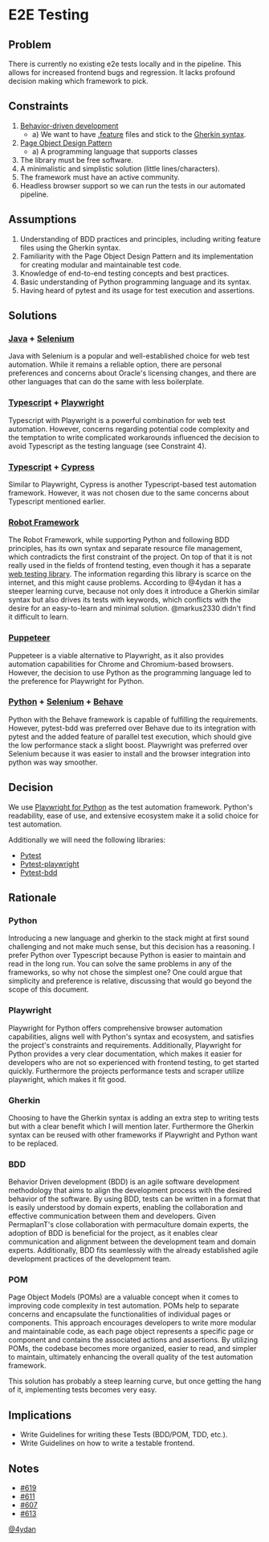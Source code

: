 # E2E Testing

## Problem

There is currently no existing e2e tests locally and in the pipeline.
This allows for increased frontend bugs and regression.
It lacks profound decision making which framework to pick.

## Constraints

1. [Behavior-driven development](https://www.selenium.dev/documentation/test_practices/testing_types/#behavior-driven-development-bdd)
   - a) We want to have [.feature](https://toolsqa.com/cucumber/cucumber-jvm-feature-file/) files and stick to the [Gherkin syntax](https://cucumber.io/docs/gherkin/reference/).
2. [Page Object Design Pattern](https://www.selenium.dev/documentation/test_practices/encouraged/page_object_models/)
   - a) A programming language that supports classes
3. The library must be free software.
4. A minimalistic and simplistic solution (little lines/characters).
5. The framework must have an active community.
6. Headless browser support so we can run the tests in our automated pipeline.

## Assumptions

1. Understanding of BDD practices and principles, including writing feature files using the Gherkin syntax.
2. Familiarity with the Page Object Design Pattern and its implementation for creating modular and maintainable test code.
3. Knowledge of end-to-end testing concepts and best practices.
4. Basic understanding of Python programming language and its syntax.
5. Having heard of pytest and its usage for test execution and assertions.

## Solutions

### [Java](https://www.java.com/de/) + [Selenium](https://www.selenium.dev)

Java with Selenium is a popular and well-established choice for web test automation.
While it remains a reliable option, there are personal preferences and concerns about Oracle's licensing changes, and there are other languages that can do the same with less boilerplate.

### [Typescript](https://www.typescriptlang.org) + [Playwright](https://playwright.dev)

Typescript with Playwright is a powerful combination for web test automation.
However, concerns regarding potential code complexity and the temptation to write complicated workarounds influenced the decision to avoid Typescript as the testing language (see Constraint 4).

### [Typescript](https://www.typescriptlang.org) + [Cypress](https://www.cypress.io)

Similar to Playwright, Cypress is another Typescript-based test automation framework.
However, it was not chosen due to the same concerns about Typescript mentioned earlier.

### [Robot Framework](https://robotframework.org)

The Robot Framework, while supporting Python and following BDD principles, has its own syntax and separate resource file management, which contradicts the first constraint of the project.
On top of that it is not really used in the fields of frontend testing, even though it has a separate [web testing library](https://robotframework.org/SeleniumLibrary/).
The information regarding this library is scarce on the internet, and this might cause problems.
According to @4ydan it has a steeper learning curve, because not only does it introduce a Gherkin similar syntax but also drives its tests with keywords, which conflicts with the desire for an easy-to-learn and minimal solution.
@markus2330 didn't find it difficult to learn.

### [Puppeteer](https://pptr.dev)

Puppeteer is a viable alternative to Playwright, as it also provides automation capabilities for Chrome and Chromium-based browsers.
However, the decision to use Python as the programming language led to the preference for Playwright for Python.

### [Python](https://www.python.org) + [Selenium](https://www.selenium.dev) + [Behave](https://behave.readthedocs.io/en/latest/)

Python with the Behave framework is capable of fulfilling the requirements.
However, pytest-bdd was preferred over Behave due to its integration with pytest and the added feature of parallel test execution, which should give the low performance stack a slight boost.
Playwright was preferred over Selenium because it was easier to install and the browser integration into python was way smoother.

## Decision

We use [Playwright for Python](https://playwright.dev/python/docs/intro) as the test automation framework.
Python's readability, ease of use, and extensive ecosystem make it a solid choice for test automation.

Additionally we will need the following libraries:

- [Pytest](https://docs.pytest.org/en/7.4.x/)
- [Pytest-playwright](https://pypi.org/project/pytest-playwright/)
- [Pytest-bdd](https://pypi.org/project/pytest-bdd/)

## Rationale

### Python

Introducing a new language and gherkin to the stack might at first sound challenging and not make much sense, but this decision has a reasoning.
I prefer Python over Typescript because Python is easier to maintain and read in the long run.
You can solve the same problems in any of the frameworks, so why not chose the simplest one?
One could argue that simplicity and preference is relative, discussing that would go beyond the scope of this document.

### Playwright

Playwright for Python offers comprehensive browser automation capabilities, aligns well with Python's syntax and ecosystem, and satisfies the project's constraints and requirements.
Additionally, Playwright for Python provides a very clear documentation, which makes it easier for developers who are not so experienced with frontend testing, to get started quickly.
Furthermore the projects performance tests and scraper utilize playwright, which makes it fit good.

### Gherkin

Choosing to have the Gherkin syntax is adding an extra step to writing tests but with a clear benefit which I will mention later.
Furthermore the Gherkin syntax can be reused with other frameworks if Playwright and Python want to be replaced.

### BDD

Behavior Driven development (BDD) is an agile software development methodology that aims to align the development process with the desired behavior of the software.
By using BDD, tests can be written in a format that is easily understood by domain experts, enabling the collaboration and effective communication between them and developers.
Given PermaplanT's close collaboration with permaculture domain experts, the adoption of BDD is beneficial for the project, as it enables clear communication and alignment between the development team and domain experts.
Additionally, BDD fits seamlessly with the already established agile development practices of the development team.

### POM

Page Object Models (POMs) are a valuable concept when it comes to improving code complexity in test automation.
POMs help to separate concerns and encapsulate the functionalities of individual pages or components.
This approach encourages developers to write more modular and maintainable code, as each page object represents a specific page or component and contains the associated actions and assertions.
By utilizing POMs, the codebase becomes more organized, easier to read, and simpler to maintain, ultimately enhancing the overall quality of the test automation framework.

This solution has probably a steep learning curve, but once getting the hang of it, implementing tests becomes very easy.

## Implications

- Write Guidelines for writing these Tests (BDD/POM, TDD, etc.).
- Write Guidelines on how to write a testable frontend.

## Notes

- [#619](https://github.com/ElektraInitiative/PermaplanT/pull/619)
- [#611](https://github.com/ElektraInitiative/PermaplanT/issues/611)
- [#607](https://github.com/ElektraInitiative/PermaplanT/issues/611)
- [#613](https://github.com/ElektraInitiative/PermaplanT/pull/613)

[@4ydan](https://github.com/4ydan)
